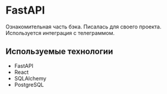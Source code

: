 # FastAPI

Ознакомительная часть бэка. Писалась для своего проекта. Используется интеграция с телеграммом.

## Используемые технологии

- FastAPI
- React
- SQLAlchemy
- PostgreSQL
